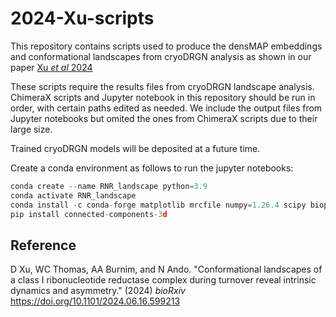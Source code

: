 # 2024-Xu-scripts

This repository contains scripts used to produce the densMAP embeddings and conformational landscapes from cryoDRGN analysis as shown in our paper [Xu *et al* 2024](https://doi.org/10.1101/2024.06.16.599213)

These scripts require the results files from cryoDRGN landscape analysis. ChimeraX scripts and Jupyter notebook in this repository should be run in order, with certain paths edited as needed. We include the output files from Jupyter notebooks but omited the ones from ChimeraX scripts due to their large size.

Trained cryoDRGN models will be deposited at a future time.

Create a conda environment as follows to run the jupyter notebooks:

```python
conda create --name RNR_landscape python=3.9
conda activate RNR_landscape
conda install -c conda-forge matplotlib mrcfile numpy=1.26.4 scipy biopython numba umap-learn jupyterlab
pip install connected-components-3d
```

## Reference

D Xu, WC Thomas, AA Burnim, and N Ando. "Conformational landscapes of a class I ribonucleotide reductase complex during turnover reveal intrinsic dynamics and asymmetry." (2024) <i>bioRxiv</i> https://doi.org/10.1101/2024.06.16.599213
